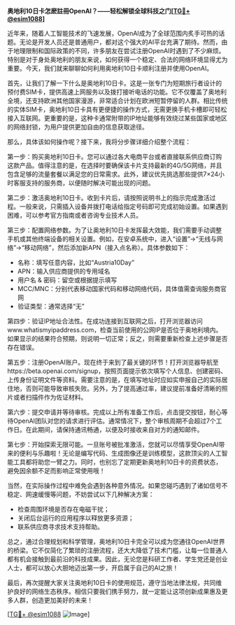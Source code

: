 **奥地利10日卡怎麽註冊OpenAI？——轻松解锁全球科技之门[[TG💪+ @esim1088](https://t.me/s/esim1088)]**

近年来，随着人工智能技术的飞速发展，OpenAI成为了全球范围内炙手可热的话题。无论是开发人员还是普通用户，都对这个强大的AI平台充满了期待。然而，由于地理限制和国际政策的不同，许多朋友在尝试注册OpenAI时遇到了不少麻烦。特别是对于身处奥地利的朋友来说，如何获得一个稳定、合法的网络环境显得尤为重要。今天，我们就来聊聊如何利用奥地利10日卡顺利注册并使用OpenAI。

首先，让我们了解一下什么是奥地利10日卡。这是一张专门为短期旅行者设计的预付费SIM卡，提供高速上网服务以及拨打接听电话的功能。它不仅覆盖了奥地利全境，还支持欧洲其他国家漫游，非常适合计划在欧洲短暂停留的人群。相比传统的实体SIM卡，奥地利10日卡具有更便捷的操作方式，无需更换手机卡槽即可轻松接入互联网。更重要的是，这种卡通常附带的IP地址能够有效绕过某些国家或地区的网络封锁，为用户提供更加自由的信息获取途径。

那么，具体该如何操作呢？接下来，我将分步骤详细介绍整个流程：

第一步：购买奥地利10日卡。您可以通过各大电商平台或者直接联系供应商订购这款产品。值得注意的是，在选择时要确保该卡片支持最新的4G/5G网络，并且包含足够的流量套餐以满足您的日常需求。此外，建议优先挑选那些提供7×24小时客服支持的服务商，以便随时解决可能出现的问题。

第二步：激活奥地利10日卡。收到卡片后，请按照说明书上的指示完成激活过程。一般来说，只需插入设备并拨打电话给指定号码即可完成初始设置。如果遇到困难，可以参考官方指南或者咨询专业技术人员。

第三步：配置网络参数。为了让奥地利10日卡发挥最大效能，我们需要手动调整手机或其他终端设备的相关设置。例如，在安卓系统中，进入“设置”→“无线与网络”→“移动网络”，然后添加新APN（接入点名称）。具体参数如下：
- 名称：填写任意内容，比如“Austria10Day”
- APN：输入供应商提供的专用域名
- 用户名 & 密码：留空或根据提示填写
- MCC/MNC：分别代表移动国家代码和移动网络代码，具体值需查询服务商官网
- 验证类型：通常选择“无”

第四步：验证IP地址合法性。在成功连接到互联网之后，打开浏览器访问www.whatismyipaddress.com，检查当前使用的公网IP是否位于奥地利境内。如果显示的结果符合预期，则说明一切正常；反之，则需要重新检查上述步骤是否存在错误。

第五步：注册OpenAI账户。现在终于来到了最关键的环节！打开浏览器导航至https://beta.openai.com/signup，按照页面提示依次填写个人信息、创建密码、上传身份证明文件等资料。需要注意的是，在填写地址时应如实申报自己的实际居住地，否则可能导致审核失败。另外，为了提高通过率，建议提前准备好清晰的照片或者扫描件作为佐证材料。

第六步：提交申请并等待审核。完成以上所有准备工作后，点击提交按钮，耐心等待OpenAI团队对您的请求进行评估。通常情况下，整个审核周期不会超过7个工作日。在此期间，请保持通讯畅通，以便及时接收来自对方的通知邮件。

第七步：开始探索无限可能。一旦账号被批准激活，您就可以尽情享受OpenAI带来的便利与乐趣啦！无论是编写代码、生成图像还是训练模型，这款顶尖的人工智能工具都将助您一臂之力。同时，也别忘了定期更新奥地利10日卡的资费状态，避免因余额不足而影响正常使用哦！

当然，在实际操作过程中难免会遇到各种意外情况。如果您碰巧遇到了诸如信号不稳定、网速缓慢等问题，不妨尝试以下几种解决方案：
- 检查周围环境是否存在电磁干扰；
- 关闭后台运行的应用程序以释放更多资源；
- 联系供应商寻求技术支持帮助。

总之，通过合理规划和科学管理，奥地利10日卡完全可以成为您通往OpenAI世界的桥梁。它不仅简化了繁琐的注册流程，还大大降低了技术门槛，让每一位普通人都有机会接触到最前沿的科技成果。因此，无论您是科研工作者、学生党还是创业人士，都可以放心大胆地迈出第一步，开启属于自己的AI之旅！

最后，再次提醒大家关注奥地利10日卡的使用规范，遵守当地法律法规，共同维护良好的网络生态秩序。相信只要我们携手努力，就一定能让这项创新成果惠及更多人群，创造更加美好的未来！

[[TG💪+ @esim1088](https://t.me/s/esim1088) ![Image](https://i.postimg.cc/4NQfJmqS/Snipaste-2025-05-13-00-14-12.png)]